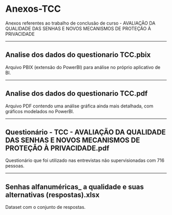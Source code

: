 # Anexos-TCC
Anexos referentes ao trabalho de conclusão de curso - AVALIAÇÃO DA QUALIDADE DAS SENHAS E NOVOS MECANISMOS DE PROTEÇÃO À PRIVACIDADE
___________________________________
## Analise dos dados do questionario TCC.pbix
Arquivo PBIX (extensão do PowerBI) para análise no próprio aplicativo de BI.
___________________________________
## Analise dos dados do questionario TCC.pdf
Arquivo PDF contendo uma análise gráfica ainda mais detalhada, com gráficos modelados no PowerBI.
___________________________________
## Questionário - TCC - AVALIAÇÃO DA QUALIDADE DAS SENHAS E NOVOS MECANISMOS DE PROTEÇÃO À PRIVACIDADE.pdf
Questionário que foi utilizado nas entrevistas não supervisionadas com 716 pessoas.
___________________________________
## Senhas alfanuméricas_ a qualidade e suas alternativas (respostas).xlsx
Dataset com o conjunto de respostas.
